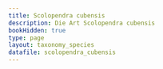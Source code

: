 ```yaml
---
title: Scolopendra cubensis
description: Die Art Scolopendra cubensis
bookHidden: true
type: page
layout: taxonomy_species
datafile: scolopendra_cubensis
---
```



